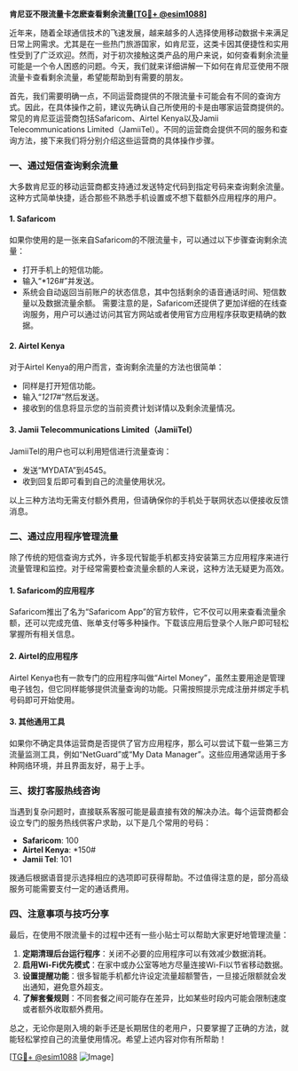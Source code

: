 **肯尼亚不限流量卡怎麽查看剩余流量[[TG💪+ @esim1088](https://t.me/s/esim1088)]**

近年来，随着全球通信技术的飞速发展，越来越多的人选择使用移动数据卡来满足日常上网需求。尤其是在一些热门旅游国家，如肯尼亚，这类卡因其便捷性和实用性受到了广泛欢迎。然而，对于初次接触这类产品的用户来说，如何查看剩余流量可能是一个令人困惑的问题。今天，我们就来详细讲解一下如何在肯尼亚使用不限流量卡查看剩余流量，希望能帮助到有需要的朋友。

首先，我们需要明确一点，不同运营商提供的不限流量卡可能会有不同的查询方式。因此，在具体操作之前，建议先确认自己所使用的卡是由哪家运营商提供的。常见的肯尼亚运营商包括Safaricom、Airtel Kenya以及Jamii Telecommunications Limited（JamiiTel）。不同的运营商会提供不同的服务和查询方法，接下来我们将分别介绍这些运营商的具体操作步骤。

### **一、通过短信查询剩余流量**

大多数肯尼亚的移动运营商都支持通过发送特定代码到指定号码来查询剩余流量。这种方式简单快捷，适合那些不熟悉手机设置或不想下载额外应用程序的用户。

#### **1. Safaricom**
如果你使用的是一张来自Safaricom的不限流量卡，可以通过以下步骤查询剩余流量：
- 打开手机上的短信功能。
- 输入“*126#”并发送。
- 系统会自动返回当前账户的状态信息，其中包括剩余的语音通话时间、短信数量以及数据流量余额。
需要注意的是，Safaricom还提供了更加详细的在线查询服务，用户可以通过访问其官方网站或者使用官方应用程序获取更精确的数据。

#### **2. Airtel Kenya**
对于Airtel Kenya的用户而言，查询剩余流量的方法也很简单：
- 同样是打开短信功能。
- 输入“*121*7#”然后发送。
- 接收到的信息将显示您的当前资费计划详情以及剩余流量情况。

#### **3. Jamii Telecommunications Limited（JamiiTel）**
JamiiTel的用户也可以利用短信进行流量查询：
- 发送“MYDATA”到4545。
- 收到回复后即可看到自己的流量使用状况。

以上三种方法均无需支付额外费用，但请确保你的手机处于联网状态以便接收反馈消息。

### **二、通过应用程序管理流量**

除了传统的短信查询方式外，许多现代智能手机都支持安装第三方应用程序来进行流量管理和监控。对于经常需要检查流量余额的人来说，这种方法无疑更为高效。

#### **1. Safaricom的应用程序**
Safaricom推出了名为“Safaricom App”的官方软件，它不仅可以用来查看流量余额，还可以完成充值、账单支付等多种操作。下载该应用后登录个人账户即可轻松掌握所有相关信息。

#### **2. Airtel的应用程序**
Airtel Kenya也有一款专门的应用程序叫做“Airtel Money”，虽然主要用途是管理电子钱包，但它同样能够提供流量查询的功能。只需按照提示完成注册并绑定手机号码即可开始使用。

#### **3. 其他通用工具**
如果你不确定具体运营商是否提供了官方应用程序，那么可以尝试下载一些第三方流量监测工具，例如“NetGuard”或“My Data Manager”。这些应用通常适用于多种网络环境，并且界面友好，易于上手。

### **三、拨打客服热线咨询**

当遇到复杂问题时，直接联系客服可能是最直接有效的解决办法。每个运营商都会设立专门的服务热线供客户求助，以下是几个常用的号码：

- **Safaricom**: 100
- **Airtel Kenya**: *150#
- **Jamii Tel**: 101

拨通后根据语音提示选择相应的选项即可获得帮助。不过值得注意的是，部分高级服务可能需要支付一定的通话费用。

### **四、注意事项与技巧分享**

最后，在使用不限流量卡的过程中还有一些小贴士可以帮助大家更好地管理流量：

1. **定期清理后台运行程序**：关闭不必要的应用程序可以有效减少数据消耗。
2. **启用Wi-Fi优先模式**：在家中或办公室等地方尽量连接Wi-Fi以节省移动数据。
3. **设置提醒功能**：很多智能手机都允许设定流量超额警告，一旦接近限额就会发出通知，避免意外超支。
4. **了解套餐规则**：不同套餐之间可能存在差异，比如某些时段内可能会限制速度或者额外收取额外费用。

总之，无论你是刚入境的新手还是长期居住的老用户，只要掌握了正确的方法，就能轻松掌控自己的流量使用情况。希望上述内容对你有所帮助！

[[TG💪+ @esim1088](https://t.me/s/esim1088) ![Image](https://i.postimg.cc/4NQfJmqS/Snipaste-2025-05-13-00-14-12.png)]